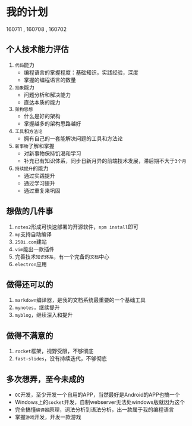 # 我的计划


160711
, 160708
, 160702


## 个人技术能力评估

1. `代码`能力
    * 编程语言的掌握程度：基础知识，实践经验，深度
    * 掌握的编程语言的数量 
2. `抽象`能力
    * 问题分析和解决能力
    * 直达本质的能力
3. `架构思想`
    * 什么是好的架构
    * 掌握越多的架构思路越好
4. `工具`和`方法论`
    * 拥有自己的一套能解决问题的工具和方法论
5. `新事物`了解和掌握
    * 对新事物保持饥渴和学习
    * 补充已有知识体系，同步日新月异的前端技术发展，滞后期不大于`3个月`
6. `持续提升`的能力
    * 通过实践提升
    * 通过学习提升
    * 通过重复来巩固



## 想做的几件事

1. `notes2`形成可快速部署的开源软件，`npm install`即可
2. `mp`支持自动编译
3. `258i.com`建站
4. `vim`能出一款插件
5. 完善技术`知识体系`，有一个完备的`文档`中心
6. `electron`应用  



## 做得还可以的

1. `markdown`编译器，是我的文档系统最重要的一个基础工具
2. `mynotes`，继续提升
3. `myblog`，继续深入和提升



## 做得不满意的

1. `rocket`框架，视野受限，不够彻底
2. `fast-slides`，没有持续迭代，不够彻底



## 多次想弄，至今未成的 

* `OC`开发，至少开发一个自用的APP，当然最好是Android的APP也搞一个
* Windows上的`socket`开发，自制webserver无法处windows版就因为这个
* 完全搞懂`编译器`原理，词法分析到语法分析，出一款属于我的编程语言
* 掌握`游戏`开发，开发一款游戏


